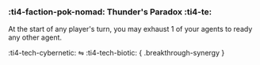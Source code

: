 ### :ti4-faction-pok-nomad: **Thunder's Paradox** :ti4-te:

At the start of any player's turn, you may exhaust 1 of your agents to ready any other agent.

:ti4-tech-cybernetic: ⇋ :ti4-tech-biotic:
{ .breakthrough-synergy }
